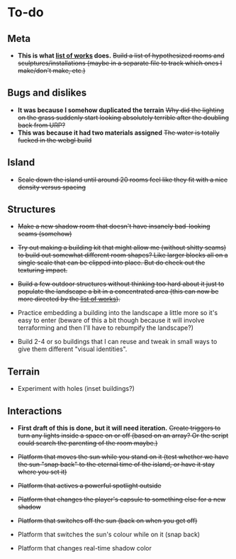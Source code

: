 # To-do

## Meta

- **This is what [list of works](./list-of-works.md) does.** ~~Build a list of hypothesized rooms and sculptures/installations (maybe in a separate file to track which ones I make/don't make, etc.)~~

## Bugs and dislikes

- **It was because I somehow duplicated the terrain** ~~Why did the lighting on the grass suddenly start looking absolutely terrible after the doubling back from URP?~~
- **This was because it had two materials assigned** ~~The water is totally fucked in the webgl build~~

## Island

- ~~Scale down the island until around 20 rooms feel like they fit with a nice density versus spacing~~

## Structures

- ~~Make a new shadow room that doesn't have insanely bad-looking seams (somehow)~~
- ~~Try out making a building kit that might allow me (without shitty seams) to build out somewhat different room shapes? Like larger blocks all on a single scale that can be clipped into place. But do check out the texturing impact.~~
- ~~Build a few outdoor structures without thinking too hard about it just to populate the landscape a bit in a concentrated area (this can now be more directed by the [list of works](./list-of-works.md)).~~

- Practice embedding a building into the landscape a little more so it's easy to enter (beware of this a bit though because it will involve terraforming and then I'll have to rebumpify the landscape?)
- Build 2-4 or so buildings that I can reuse and tweak in small ways to give them different "visual identities".

## Terrain

- Experiment with holes (inset buildings?)

## Interactions

- **First draft of this is done, but it will need iteration.** ~~Create triggers to turn any lights inside a space on or off (based on an array? Or the script could search the parenting of the room maybe.)~~
- ~~Platform that moves the sun while you stand on it (test whether we have the sun "snap back" to the eternal time of the island, or have it stay where you set it)~~
- ~~Platform that actives a powerful spotlight outside~~
- ~~Platform that changes the player's capsule to something else for a new shadow~~
- ~~Platform that switches off the sun (back on when you get off)~~

- Platform that switches the sun's colour while on it (snap back)
- Platform that changes real-time shadow color
